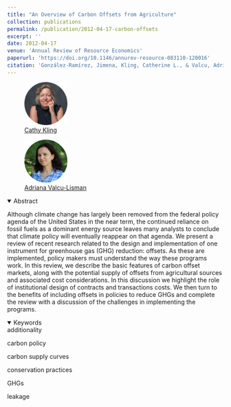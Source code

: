 ```yaml
---
title: "An Overview of Carbon Offsets from Agriculture"
collection: publications
permalink: /publication/2012-04-17-carbon-offsets
excerpt: ''
date: 2012-04-17
venue: 'Annual Review of Resource Economics'
paperurl: 'https://doi.org/10.1146/annurev-resource-083110-120016'
citation: 'González-Ramírez, Jimena, Kling, Catherine L., & Valcu, Adriana. (2012). &quot;An Overview of Carbon Offsets from Agriculture.&quot; <i>Annual Review of Resource Economics</i>. 4(1).'
---
```



<body>
<div class="image-container">
        <figure>
            <img src="/images/co-authors/Cathy_kling.png" alt="Cathy" width="100" height="auto">
            <figcaption><a href="https://economics.cornell.edu/catherine-kling" target="_blank">Cathy Kling</a></figcaption>
        </figure>
        <figure>
            <img src="/images/co-authors/adriana_valcu.png" alt="Image 2" width="100" height="auto">
            <figcaption><a href="https://www.ers.usda.gov/authors/ers-staff-directory/adriana-valcu-lisman/" target="_blank">Adriana Valcu-Lisman</a></figcaption>
        </figure>
        <!-- Add more images as needed -->
    </div>
</body>


<details open>
<summary>
Abstract
</summary>

Although climate change has largely been removed from the federal policy agenda of the United States in the near term, the continued reliance on fossil fuels as a dominant energy source leaves many analysts to conclude that climate policy will eventually reappear on that agenda. We present a review of recent research related to the design and implementation of one instrument for greenhouse gas (GHG) reduction: offsets. As these are implemented, policy makers must understand the way these programs work. In this review, we describe the basic features of carbon offset markets, along with the potential supply of offsets from agricultural sources and associated cost considerations. In this discussion we highlight the role of institutional design of contracts and transactions costs. We then turn to the benefits of including offsets in policies to reduce GHGs and complete the review with a discussion of the challenges in implementing the programs.

</details>

<details open>
<summary>
Keywords
</summary>
additionality <br>

carbon policy <br>

carbon supply curves <br>

conservation practices <br>

GHGs <br>

leakage <br>

<br>

</details>

